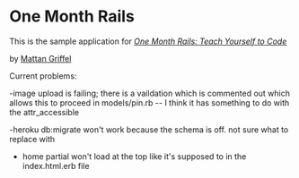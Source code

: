 # One Month Rails

This is the sample application for 
[*One Month Rails: Teach Yourself to Code*](http://onemonthrails.com)

by [Mattan Griffel](http://mattangriffel.com)


Current problems:

-image upload is failing; there is a vaildation which is commented out which allows this to proceed in models/pin.rb -- I think it has something to do with the attr_accessible

-heroku db:migrate won't work because the schema is off. not sure what to replace with

- home partial won't load at the top like it's supposed to in the index.html.erb file